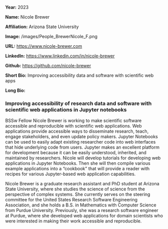 **Year:** 2023

**Name:** Nicole Brewer 

**Affiliation:** Arizona State University

**Image:** /images/People_BrewerNicole_F.png

**URL:** https://www.nicole-brewer.com 

**LinkedIn:** https://www.linkedin.com/in/nicole-brewer

**Github:** https://github.com/nicole-brewer 

**Short Bio:** Improving accessibility data and software with scientific web apps

**Long Bio:**
### Improving accessibility of research data and software with scientific web applications in Jupyter notebooks

BSSw Fellow Nicole Brewer is working to make scientific software accessible and reproducible with scientific web applications. Web applications provide accessible ways to disseminate research, teach, engage stakeholders, and even update policy makers. Jupyter Notebooks can be used to easily adapt existing researcher code into web interfaces that hide underlying code from users. Jupyter makes an excellent platform for development because it can be easily understood, inherited, and maintained by researchers. Nicole will develop tutorials for developing web applications in Jupyter Notebooks. Then she will then compile various example applications into a “cookbook” that will provide a reader with recipes for various Jupyter-based web application capabilities.

Nicole Brewer is a graduate research assistant and PhD student at Arizona State University, where she studies the science of science from the perspective of complex systems. She currently serves on the steering committee for the United States Research Software Engineering Association, and she holds a B.S. in Mathematics with Computer Science from Purdue University. Previously, she was a research software engineer at Purdue, where she developed web applications for domain scientists who were interested in making their work accessible and reproducible. 
